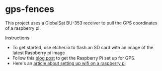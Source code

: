 gps-fences
==========

This project uses a GlobalSat BU-353 receiver to pull the GPS coordinates of a raspberry pi.

Instructions
* To get started, use etcher.io to flash an SD card with an image of the latest Raspberry pi image
* Follow this [blog post](https://www.raspberrypi.org/forums/viewtopic.php?&t=32461) to get the Raspberry Pi set up for GPS.
* Here's an [article about setting up wifi on a raspberry pi](http://raspberrypihq.com/how-to-add-wifi-to-the-raspberry-pi/) 


